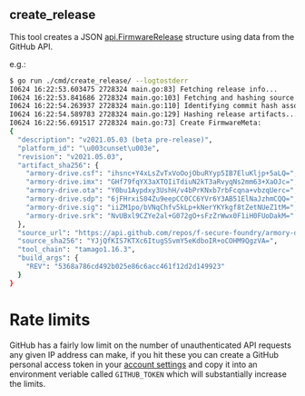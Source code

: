 create_release
--------------

This tool creates a JSON [api.FirmwareRelease](../../api/log_entries.go)
structure using data from the GitHub API.

e.g.:

```bash
$ go run ./cmd/create_release/ --logtostderr
I0624 16:22:53.603475 2728324 main.go:83] Fetching release info...
I0624 16:22:53.841686 2728324 main.go:103] Fetching and hashing source tarball...
I0624 16:22:54.263937 2728324 main.go:110] Identifying commit hash associated with release...
I0624 16:22:54.589783 2728324 main.go:129] Hashing release artifacts...
I0624 16:22:56.691517 2728324 main.go:73] Create FirmwareMeta:
{
  "description": "v2021.05.03 (beta pre-release)",
  "platform_id": "\u003cunset\u003e",
  "revision": "v2021.05.03",
  "artifact_sha256": {
    "armory-drive.csf": "ihsnc+Y4xLsZvTxVoOojObuRYyp5IB7EluKljp+5aLQ=",
    "armory-drive.imx": "GHf79fqYX3aXTOIiTdiuN2kT3aRvyqNs2mm63+XaOJc=",
    "armory-drive.ota": "Y0bu1Aypdxy3UshH/v4bPrKNxb7rbFcqna+vbzqUerc=",
    "armory-drive.sdp": "6jFHrxiS04Zu9eepCC0CC6YVr6Y3AB51ElNaJzhmCQQ=",
    "armory-drive.sig": "iiZM1po/bVNqChfv5kLp+kNerYKYkgf8tZetNUeZ1tM=",
    "armory-drive.srk": "NvUBxl9CZYe2al+G072gO+sFzZrWwx0F1iH0FUoDakM="
  },
  "source_url": "https://api.github.com/repos/f-secure-foundry/armory-drive/tarball/v2021.05.03",
  "source_sha256": "YJjQfKIS7KTXc6ItugSSvmY5eKdboIR+oCOHM9QgzVA=",
  "tool_chain": "tamago1.16.3",
  "build_args": {
    "REV": "5368a786cd492b025e86c6acc461f12d2d149923"
  }
}
```

Rate limits
===========

GitHub has a fairly low limit on the number of unauthenticated API requests any
given IP address can make, if you hit these you can create a GitHub
personal access token in your [account settings](https://github.com/settings/tokens)
and copy it into an environment veriable called `GITHUB_TOKEN` which will
substantially increase the limits.